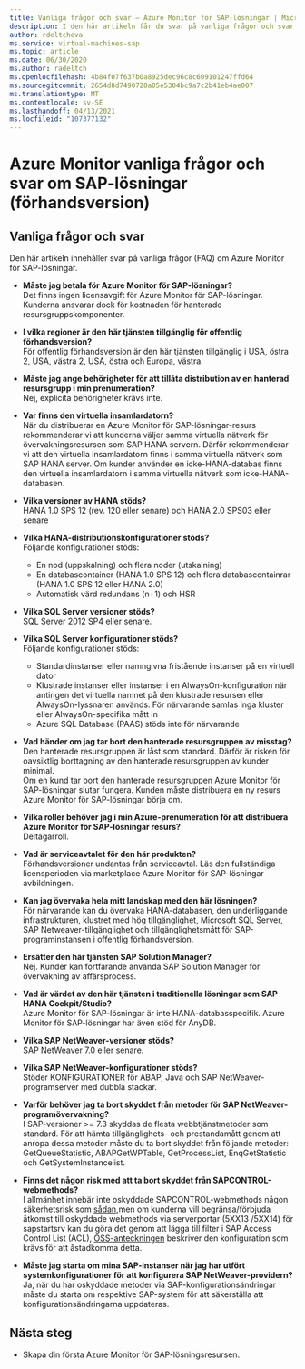 ```yaml
---
title: Vanliga frågor och svar – Azure Monitor för SAP-lösningar | Microsoft Docs
description: I den här artikeln får du svar på vanliga frågor och svar om Azure Monitor SAP-lösningar.
author: rdeltcheva
ms.service: virtual-machines-sap
ms.topic: article
ms.date: 06/30/2020
ms.author: radeltch
ms.openlocfilehash: 4b84f07f637b0a8925dec96c8c609101247ffd64
ms.sourcegitcommit: 2654d8d7490720a05e5304bc9a7c2b41eb4ae007
ms.translationtype: MT
ms.contentlocale: sv-SE
ms.lasthandoff: 04/13/2021
ms.locfileid: "107377132"
---
```

# <a name="azure-monitor-for-sap-solutions-faq-preview"></a>Azure Monitor vanliga frågor och svar om SAP-lösningar (förhandsversion)
## <a name="frequently-asked-questions"></a>Vanliga frågor och svar

Den här artikeln innehåller svar på vanliga frågor (FAQ) om Azure Monitor för SAP-lösningar.  

 - **Måste jag betala för Azure Monitor för SAP-lösningar?**  
Det finns ingen licensavgift för Azure Monitor för SAP-lösningar.  
Kunderna ansvarar dock för kostnaden för hanterade resursgruppskomponenter.  

 - **I vilka regioner är den här tjänsten tillgänglig för offentlig förhandsversion?**  
För offentlig förhandsversion är den här tjänsten tillgänglig i USA, östra 2, USA, västra 2, USA, östra och Europa, västra.  

 - **Måste jag ange behörigheter för att tillåta distribution av en hanterad resursgrupp i min prenumeration?**  
Nej, explicita behörigheter krävs inte.  

 - **Var finns den virtuella insamlardatorn?**  
När du distribuerar en Azure Monitor för SAP-lösningar-resurs rekommenderar vi att kunderna väljer samma virtuella nätverk för övervakningsresursen som SAP HANA servern. Därför rekommenderar vi att den virtuella insamlardatorn finns i samma virtuella nätverk som SAP HANA server. Om kunder använder en icke-HANA-databas finns den virtuella insamlardatorn i samma virtuella nätverk som icke-HANA-databasen.  

 - **Vilka versioner av HANA stöds?**  
HANA 1.0 SPS 12 (rev. 120 eller senare) och HANA 2.0 SPS03 eller senare  

 - **Vilka HANA-distributionskonfigurationer stöds?**  
Följande konfigurationer stöds:
   - En nod (uppskalning) och flera noder (utskalning)  
   - En databascontainer (HANA 1.0 SPS 12) och flera databascontainrar (HANA 1.0 SPS 12 eller HANA 2.0)  
   - Automatisk värd redundans (n+1) och HSR  

 - **Vilka SQL Server versioner stöds?**  
SQL Server 2012 SP4 eller senare.  

 - **Vilka SQL Server konfigurationer stöds?**  
Följande konfigurationer stöds:
   - Standardinstanser eller namngivna fristående instanser på en virtuell dator  
   - Klustrade instanser eller instanser i en AlwaysOn-konfiguration när antingen det virtuella namnet på den klustrade resursen eller AlwaysOn-lyssnaren används. För närvarande samlas inga kluster eller AlwaysOn-specifika mått in    
   - Azure SQL Database (PAAS) stöds inte för närvarande  

 - **Vad händer om jag tar bort den hanterade resursgruppen av misstag?**  
Den hanterade resursgruppen är låst som standard. Därför är risken för oavsiktlig borttagning av den hanterade resursgruppen av kunder minimal.  
Om en kund tar bort den hanterade resursgruppen Azure Monitor för SAP-lösningar slutar fungera. Kunden måste distribuera en ny resurs Azure Monitor för SAP-lösningar börja om.  

 - **Vilka roller behöver jag i min Azure-prenumeration för att distribuera Azure Monitor för SAP-lösningar resurs?**  
Deltagarroll.  

 - **Vad är serviceavtalet för den här produkten?**  
Förhandsversioner undantas från serviceavtal. Läs den fullständiga licensperioden via marketplace Azure Monitor för SAP-lösningar avbildningen.  

 - **Kan jag övervaka hela mitt landskap med den här lösningen?**  
För närvarande kan du övervaka HANA-databasen, den underliggande infrastrukturen, klustret med hög tillgänglighet, Microsoft SQL Server, SAP Netweaver-tillgänglighet och tillgänglighetsmått för SAP-programinstansen i offentlig förhandsversion.  

 - **Ersätter den här tjänsten SAP Solution Manager?**  
Nej. Kunder kan fortfarande använda SAP Solution Manager för övervakning av affärsprocess.  

 - **Vad är värdet av den här tjänsten i traditionella lösningar som SAP HANA Cockpit/Studio?**  
Azure Monitor för SAP-lösningar är inte HANA-databasspecifik. Azure Monitor för SAP-lösningar har även stöd för AnyDB.  

- **Vilka SAP NetWeaver-versioner stöds?**  
SAP NetWeaver 7.0 eller senare.  

- **Vilka SAP NetWeaver-konfigurationer stöds?**  
Stöder KONFIGURATIONER för ABAP, Java och SAP NetWeaver-programserver med dubbla stackar.

- **Varför behöver jag ta bort skyddet från metoder för SAP NetWeaver-programövervakning?**  
I SAP-versioner >= 7.3 skyddas de flesta webbtjänstmetoder som standard. För att hämta tillgänglighets- och prestandamått genom att anropa dessa metoder måste du ta bort skyddet från följande metoder: GetQueueStatistic, ABAPGetWPTable, GetProcessList, EnqGetStatistic och GetSystemInstancelist.

- **Finns det någon risk med att ta bort skyddet från SAPCONTROL-webmethods?**  
I allmänhet innebär inte oskyddade SAPCONTROL-webmethods någon säkerhetsrisk som [sådan,](https://launchpad.support.sap.com/#/notes/1439348)men om kunderna vill begränsa/förbjuda åtkomst till oskyddade webmethods via serverportar (5XX13 /5XX14) för sapstartsrv kan du göra det genom att lägga till filter i SAP Access Control List (ACL), [OSS-anteckningen](https://service.sap.com/sap/support/notes/1495075) beskriver den konfiguration som krävs för att åstadkomma detta. 

- **Måste jag starta om mina SAP-instanser när jag har utfört systemkonfigurationer för att konfigurera SAP NetWeaver-providern?**  
Ja, när du har oskyddade metoder via SAP-konfigurationsändringar måste du starta om respektive SAP-system för att säkerställa att konfigurationsändringarna uppdateras.  

## <a name="next-steps"></a>Nästa steg

- Skapa din första Azure Monitor för SAP-lösningsresursen.
